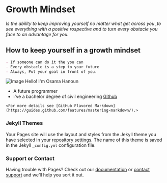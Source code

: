 # **Growth Mindset**

_Is the ability to keep improving yourself no matter what get across you ,to see everything with a positive rospective and to turn every obstacle you face to an advantage for you._

## **How to keep yourself in a growth mindset**
```markdown
- If someone can do it the you can
- Every obstacle is a step to your future
- Always, Put your goal in front of you.

```


![Image](https://scontent.famm7-1.fna.fbcdn.net/v/t1.0-1/p160x160/58442795_2421104807948601_58094487854907392_o.jpg?_nc_cat=106&_nc_sid=dbb9e7&_nc_ohc=OQDj5ed-q4EAX88Lc2_&_nc_ht=scontent.famm7-1.fna&_nc_tp=6&oh=52df71f72408bd4c1d17c6c5fa8419ed&oe=5EB71141)
 Hello! I'm Osama Hanoun 
- A future programmer
- I've a bachelor degree of civil engineering
[Github](https://github.com/OsamaHanoun/)

`<For more details see [GitHub Flavored Markdown](https://guides.github.com/features/mastering-markdown/).>`

### Jekyll Themes

Your Pages site will use the layout and styles from the Jekyll theme you have selected in your [repository settings](https://github.com/OsamaHanoun/learning-journal/settings). The name of this theme is saved in the Jekyll `_config.yml` configuration file.

### Support or Contact

Having trouble with Pages? Check out our [documentation](https://help.github.com/categories/github-pages-basics/) or [contact support](https://github.com/contact) and we’ll help you sort it out.
